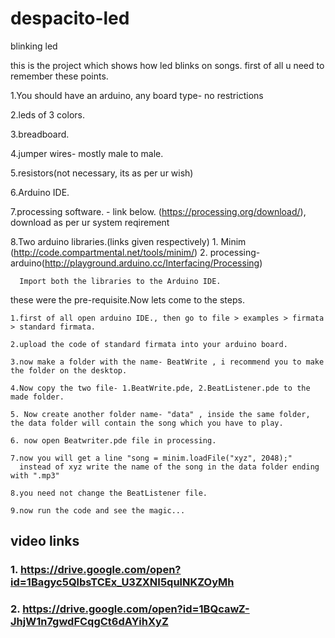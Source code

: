 # despacito-led
blinking led

this is the project which shows how led blinks on songs.
first of all u need to remember these points.

  1.You should have an arduino, any board type- no restrictions
  
  2.leds of 3 colors.
  
  3.breadboard.
  
  4.jumper wires- mostly male to male.
  
  5.resistors(not necessary, its as per ur wish)
  
  6.Arduino IDE.
  
  7.processing software. - link below.
    (https://processing.org/download/), download as per ur system reqirement
  
  8.Two arduino libraries.(links given respectively)
      1. Minim (http://code.compartmental.net/tools/minim/)
      2. processing-arduino(http://playground.arduino.cc/Interfacing/Processing)
      
      
      Import both the libraries to the Arduino IDE.
  
these were the pre-requisite.Now lets come to the steps.
    
    1.first of all open arduino IDE., then go to file > examples > firmata > standard firmata.
    
    2.upload the code of standard firmata into your arduino board.
    
    3.now make a folder with the name- BeatWrite , i recommend you to make the folder on the desktop.
    
    4.Now copy the two file- 1.BeatWrite.pde, 2.BeatListener.pde to the made folder.
    
    5. Now create another folder name- "data" , inside the same folder, the data folder will contain the song which you have to play.
    
    6. now open Beatwriter.pde file in processing.
    
    7.now you will get a line "song = minim.loadFile("xyz", 2048);"
      instead of xyz write the name of the song in the data folder ending with ".mp3"
    
    8.you need not change the BeatListener file.
    
    9.now run the code and see the magic...
    
    
## video links
### 1. https://drive.google.com/open?id=1Bagyc5QlbsTCEx_U3ZXNI5qulNKZOyMh
### 2. https://drive.google.com/open?id=1BQcawZ-JhjW1n7gwdFCqgCt6dAYihXyZ
